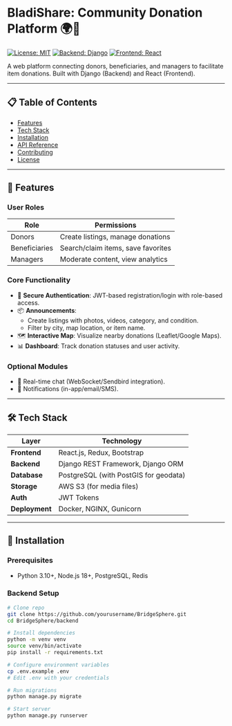 # BladiShare: Community Donation Platform 🌍🤝

[![License: MIT](https://img.shields.io/badge/License-MIT-blue.svg)](https://opensource.org/licenses/MIT)
[![Backend: Django](https://img.shields.io/badge/Backend-Django-44B78B?logo=django)](https://www.djangoproject.com/)
[![Frontend: React](https://img.shields.io/badge/Frontend-React-61DAFB?logo=react)](https://react.dev/)

A web platform connecting donors, beneficiaries, and managers to facilitate item donations. Built with Django (Backend) and React (Frontend).

---

## 📋 Table of Contents
- [Features](#-features)
- [Tech Stack](#-tech-stack)
- [Installation](#-installation)
- [API Reference](#-api-reference)
- [Contributing](#-contributing)
- [License](#-license)

---

## 🌟 Features

### **User Roles**
| Role           | Permissions                              |
|----------------|------------------------------------------|
| Donors         | Create listings, manage donations       |
| Beneficiaries  | Search/claim items, save favorites      |
| Managers       | Moderate content, view analytics        |

### **Core Functionality**
- 🔐 **Secure Authentication**: JWT-based registration/login with role-based access.
- 📦 **Announcements**: 
  - Create listings with photos, videos, category, and condition.
  - Filter by city, map location, or item name.
- 🗺️ **Interactive Map**: Visualize nearby donations (Leaflet/Google Maps).
- 📊 **Dashboard**: Track donation statuses and user activity.

### **Optional Modules**
- 💬 Real-time chat (WebSocket/Sendbird integration).
- 🔔 Notifications (in-app/email/SMS).

---

## 🛠️ Tech Stack

| Layer          | Technology                               |
|----------------|------------------------------------------|
| **Frontend**   | React.js, Redux, Bootstrap               |
| **Backend**    | Django REST Framework, Django ORM        |
| **Database**   | PostgreSQL (with PostGIS for geodata)    |
| **Storage**    | AWS S3 (for media files)                 |
| **Auth**       | JWT Tokens                               |
| **Deployment** | Docker, NGINX, Gunicorn                  |

---

## 🚀 Installation

### **Prerequisites**
- Python 3.10+, Node.js 18+, PostgreSQL, Redis

### **Backend Setup**
```bash
# Clone repo
git clone https://github.com/yourusername/BridgeSphere.git
cd BridgeSphere/backend

# Install dependencies
python -m venv venv
source venv/bin/activate
pip install -r requirements.txt

# Configure environment variables
cp .env.example .env
# Edit .env with your credentials

# Run migrations
python manage.py migrate

# Start server
python manage.py runserver
